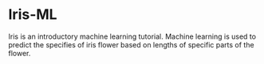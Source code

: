 # Iris-ML
Iris is an introductory machine learning tutorial. 
Machine learning is used to predict the specifies of iris flower based on lengths of specific parts of the flower.
